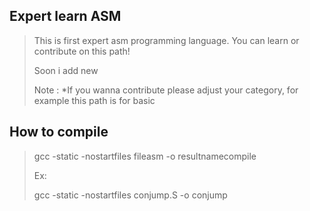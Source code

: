 ## Expert learn ASM

> This is first expert asm programming language. You can learn or contribute on this path!
>
> Soon i add new
>
> Note : *If you wanna contribute please adjust your category, for example this path is for basic

## How to compile

> gcc -static -nostartfiles fileasm -o resultnamecompile
>
> Ex:
>
> gcc -static -nostartfiles conjump.S -o conjump
